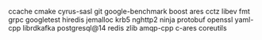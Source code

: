 ccache
cmake
cyrus-sasl
git
google-benchmark
boost
ares
cctz
libev
fmt
grpc
googletest
hiredis
jemalloc
krb5
nghttp2
ninja
protobuf
openssl
yaml-cpp
librdkafka
postgresql@14
redis
zlib
amqp-cpp
c-ares
coreutils
